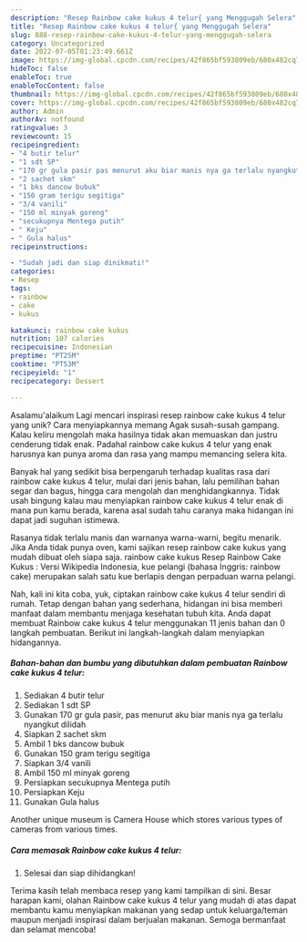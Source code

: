 ```yaml
---
description: "Resep Rainbow cake kukus 4 telur{ yang Menggugah Selera"
title: "Resep Rainbow cake kukus 4 telur{ yang Menggugah Selera"
slug: 888-resep-rainbow-cake-kukus-4-telur-yang-menggugah-selera
category: Uncategorized
date: 2022-07-05T01:23:49.661Z
image: https://img-global.cpcdn.com/recipes/42f865bf593809eb/680x482cq70/rainbow-cake-kukus-4-telur-foto-resep-utama.jpg
hideToc: false
enableToc: true
enableTocContent: false
thumbnail: https://img-global.cpcdn.com/recipes/42f865bf593809eb/680x482cq70/rainbow-cake-kukus-4-telur-foto-resep-utama.jpg
cover: https://img-global.cpcdn.com/recipes/42f865bf593809eb/680x482cq70/rainbow-cake-kukus-4-telur-foto-resep-utama.jpg
author: Admin
authorAv: notfound
ratingvalue: 3
reviewcount: 15
recipeingredient:
- "4 butir telur"
- "1 sdt SP"
- "170 gr gula pasir pas menurut aku biar manis nya ga terlalu nyangkut dilidah"
- "2 sachet skm"
- "1 bks dancow bubuk"
- "150 gram terigu segitiga"
- "3/4 vanili"
- "150 ml minyak goreng"
- "secukupnya Mentega putih"
- " Keju"
- " Gula halus"
recipeinstructions:

- "Sudah jadi dan siap dinikmati!"
categories:
- Resep
tags:
- rainbow
- cake
- kukus

katakunci: rainbow cake kukus 
nutrition: 107 calories
recipecuisine: Indonesian
preptime: "PT25M"
cooktime: "PT53M"
recipeyield: "1"
recipecategory: Dessert

---
```



Asalamu'alaikum Lagi mencari inspirasi resep rainbow cake kukus 4 telur yang unik? Cara menyiapkannya memang Agak susah-susah gampang. Kalau keliru mengolah maka hasilnya tidak akan memuaskan dan justru cenderung tidak enak. Padahal rainbow cake kukus 4 telur yang enak harusnya kan punya aroma dan rasa yang mampu memancing selera kita.


Banyak hal yang sedikit bisa berpengaruh terhadap kualitas rasa dari rainbow cake kukus 4 telur, mulai dari jenis bahan, lalu pemilihan bahan segar dan bagus, hingga cara mengolah dan menghidangkannya. Tidak usah bingung kalau mau menyiapkan rainbow cake kukus 4 telur enak di mana pun kamu berada, karena asal sudah tahu caranya maka hidangan ini dapat jadi suguhan istimewa.

Rasanya tidak terlalu manis dan warnanya warna-warni, begitu menarik. Jika Anda tidak punya oven, kami sajikan resep rainbow cake kukus yang mudah dibuat oleh siapa saja. rainbow cake kukus Resep Rainbow Cake Kukus : Versi Wikipedia Indonesia, kue pelangi (bahasa Inggris: rainbow cake) merupakan salah satu kue berlapis dengan perpaduan warna pelangi.


Nah, kali ini kita coba, yuk, ciptakan rainbow cake kukus 4 telur sendiri di rumah. Tetap dengan bahan yang sederhana, hidangan ini bisa memberi manfaat dalam membantu menjaga kesehatan tubuh kita. Anda dapat membuat Rainbow cake kukus 4 telur menggunakan 11 jenis bahan dan 0 langkah pembuatan. Berikut ini langkah-langkah dalam menyiapkan hidangannya.

<!--inarticleads1-->

##### Bahan-bahan dan bumbu yang dibutuhkan dalam pembuatan Rainbow cake kukus 4 telur:

1. Sediakan 4 butir telur
1. Sediakan 1 sdt SP
1. Gunakan 170 gr gula pasir, pas menurut aku biar manis nya ga terlalu nyangkut dilidah
1. Siapkan 2 sachet skm
1. Ambil 1 bks dancow bubuk
1. Gunakan 150 gram terigu segitiga
1. Siapkan 3/4 vanili
1. Ambil 150 ml minyak goreng
1. Persiapkan secukupnya Mentega putih
1. Persiapkan  Keju
1. Gunakan  Gula halus


Another unique museum is Camera House which stores various types of cameras from various times. 

<!--inarticleads2-->

##### Cara memasak Rainbow cake kukus 4 telur:


1. Selesai dan siap dihidangkan!



Terima kasih telah membaca resep yang kami tampilkan di sini. Besar harapan kami, olahan Rainbow cake kukus 4 telur yang mudah di atas dapat membantu kamu menyiapkan makanan yang sedap untuk keluarga/teman maupun menjadi inspirasi dalam berjualan makanan. Semoga bermanfaat dan selamat mencoba!
